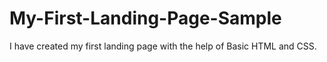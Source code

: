 # My-First-Landing-Page-Sample
I have created my first landing page with the help of Basic HTML and CSS.
